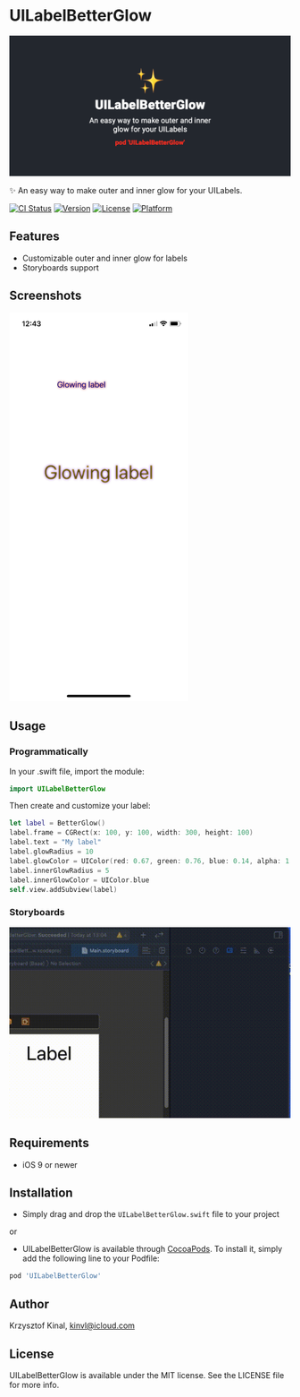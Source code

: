 # UILabelBetterGlow

![UILBGBanner](/Assets/UILBGBanner.png "UILBGBanner")

✨ An easy way to make outer and inner glow for your UILabels.

[![CI Status](https://img.shields.io/travis/kinvl/UILabelBetterGlow.svg?style=flat)](https://travis-ci.org/kinvl/UILabelBetterGlow)
[![Version](https://img.shields.io/cocoapods/v/UILabelBetterGlow.svg?style=flat)](https://cocoapods.org/pods/UILabelBetterGlow)
[![License](https://img.shields.io/cocoapods/l/UILabelBetterGlow.svg?style=flat)](https://cocoapods.org/pods/UILabelBetterGlow)
[![Platform](https://img.shields.io/cocoapods/p/UILabelBetterGlow.svg?style=flat)](https://cocoapods.org/pods/UILabelBetterGlow)

## Features

- Customizable outer and inner glow for labels
- Storyboards support

## Screenshots
<img src="https://github.com/kinvl/UILabelBetterGlow/blob/main/Assets/Screenshot.PNG " width="320">

## Usage
### Programmatically
In your .swift file, import the module:
```swift
import UILabelBetterGlow
```
Then create and customize your label:
```swift
let label = BetterGlow()
label.frame = CGRect(x: 100, y: 100, width: 300, height: 100)
label.text = "My label"
label.glowRadius = 10
label.glowColor = UIColor(red: 0.67, green: 0.76, blue: 0.14, alpha: 1.00)
label.innerGlowRadius = 5
label.innerGlowColor = UIColor.blue
self.view.addSubview(label)
```

### Storyboards
<img src="https://raw.githubusercontent.com/kinvl/UILabelBetterGlow/main/Assets/Gif.gif">

## Requirements

- iOS 9 or newer

## Installation

- Simply drag and drop the `UILabelBetterGlow.swift` file to your project

or

- UILabelBetterGlow is available through [CocoaPods](https://cocoapods.org). To install
it, simply add the following line to your Podfile:

```ruby
pod 'UILabelBetterGlow'
```

## Author

Krzysztof Kinal, kinvl@icloud.com

## License

UILabelBetterGlow is available under the MIT license. See the LICENSE file for more info.
